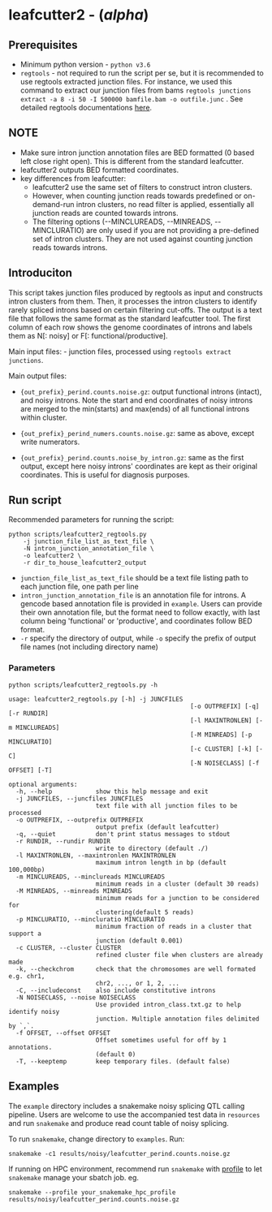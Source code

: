 # leafcutter2 - (*alpha*)

## Prerequisites

- Minimum python version - `python v3.6`
- `regtools` - not required to run the script per se, but it is recommended to use regtools extracted junction files. For instance, we used this command to extract our junction files from bams `regtools junctions extract -a 8 -i 50 -I 500000 bamfile.bam -o outfile.junc` . See detailed regtools documentations [here](https://regtools.readthedocs.io/en/latest/commands/junctions-extract/).

## NOTE

- Make sure intron junction annotation files are BED formatted (0 based left close right open). This is different from the standard leafcutter.
- leafcutter2 outputs BED formatted coordinates.
- key differences from leafcutter:
    - leafcutter2 use the same set of filters to construct intron clusters.
    - However, when counting junction reads towards predefined or on-demand-run intron clusters, no read filter is applied, essentially all junction reads are counted towards introns.
    - The filtering options (--MINCLUREADS, --MINREADS, --MINCLURATIO) are only used if you are not providing a pre-defined set of intron clusters. They are not used against counting junction reads towards introns.

## Introduciton

This script takes junction files produced by regtools as input and constructs intron clusters from them. Then, it processes the intron clusters to identify rarely spliced introns based on certain filtering cut-offs. The output is a text file that follows the same format as the standard leafcutter tool. The first column of each row shows the genome coordinates of introns and labels them as N[: noisy] or F[: functional/productive].


Main input files:
    - junction files, processed using `regtools extract junctions`. 


Main output files:

- `{out_prefix}_perind.counts.noise.gz`: output functional introns (intact), and  noisy introns. Note the start and end coordinates of noisy introns are merged to the min(starts) and max(ends) of all functional introns within cluster.

- `{out_prefix}_perind_numers.counts.noise.gz`: same as above, except write numerators.

- `{out_prefix}_perind.counts.noise_by_intron.gz`: same as the first output, except here noisy introns' coordinates are kept as their original coordinates. This is useful for diagnosis purposes. 




## Run script

Recommended parameters for running the script:

```
python scripts/leafcutter2_regtools.py
    -j junction_file_list_as_text_file \
    -N intron_junction_annotation_file \
    -o leafcutter2 \
    -r dir_to_house_leafcutter2_output
```

-    `junction_file_list_as_text_file` should be a text file listing path to each junction file, one path per line
-    `intron_junction_annotation_file` is an annotation file for introns. A gencode based annotation file is provided in `example`. Users can provide their own annotation file, but the format need to follow exactly, with last column being 'functional' or 'productive', and coordinates follow BED format.
-    `-r` specify the directory of output, while `-o` specify the prefix of output file names (not including directory name)


### Parameters

```
python scripts/leafcutter2_regtools.py -h

usage: leafcutter2_regtools.py [-h] -j JUNCFILES 
                                                  [-o OUTPREFIX] [-q] [-r RUNDIR]
                                                  [-l MAXINTRONLEN] [-m MINCLUREADS]
                                                  [-M MINREADS] [-p MINCLURATIO]
                                                  [-c CLUSTER] [-k] [-C]
                                                  [-N NOISECLASS] [-f OFFSET] [-T]

optional arguments:
  -h, --help            show this help message and exit
  -j JUNCFILES, --juncfiles JUNCFILES
                        text file with all junction files to be processed
  -o OUTPREFIX, --outprefix OUTPREFIX
                        output prefix (default leafcutter)
  -q, --quiet           don't print status messages to stdout
  -r RUNDIR, --rundir RUNDIR
                        write to directory (default ./)
  -l MAXINTRONLEN, --maxintronlen MAXINTRONLEN
                        maximum intron length in bp (default 100,000bp)
  -m MINCLUREADS, --minclureads MINCLUREADS
                        minimum reads in a cluster (default 30 reads)
  -M MINREADS, --minreads MINREADS
                        minimum reads for a junction to be considered for
                        clustering(default 5 reads)
  -p MINCLURATIO, --mincluratio MINCLURATIO
                        minimum fraction of reads in a cluster that support a
                        junction (default 0.001)
  -c CLUSTER, --cluster CLUSTER
                        refined cluster file when clusters are already made
  -k, --checkchrom      check that the chromosomes are well formated e.g. chr1,
                        chr2, ..., or 1, 2, ...
  -C, --includeconst    also include constitutive introns
  -N NOISECLASS, --noise NOISECLASS
                        Use provided intron_class.txt.gz to help identify noisy
                        junction. Multiple annotation files delimited by `,`.
  -f OFFSET, --offset OFFSET
                        Offset sometimes useful for off by 1 annotations.
                        (default 0)
  -T, --keeptemp        keep temporary files. (default false)

```

## Examples

The `example` directory includes a snakemake noisy splicing QTL calling pipeline. Users are welcome to use the accompanied test data in `resources` and run `snakemake` and produce read count table of noisy splicing. 

To run `snakemake`, change directory to `examples`. Run: 

```
snakemake -c1 results/noisy/leafcutter_perind.counts.noise.gz

```

If running on HPC environment, recommend run `snakemake` with [profile](https://snakemake.readthedocs.io/en/stable/executing/cli.html#profiles) to let `snakemake` manage your sbatch job. eg. 

```
snakemake --profile your_snakemake_hpc_profile results/noisy/leafcutter_perind.counts.noise.gz

```

